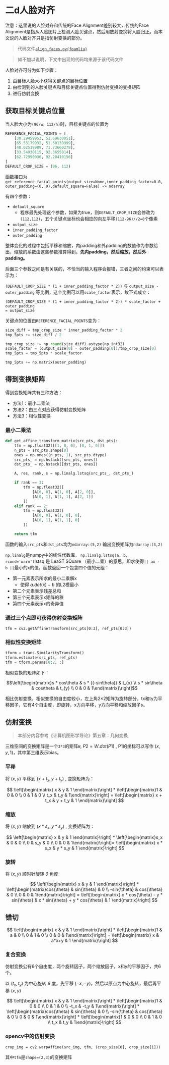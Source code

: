 # 二d人脸对齐

注意：这里说的人脸对齐和传统的Face Alignment差别较大，传统的Face Alignment是指从人脸图片上检测人脸关键点，然后用放射变换将人脸归正。而本文说的人脸对齐只是指仿射变换的部分。

> 代码文件[`align_faces.py(foamliu)`](https://github.com/foamliu/InsightFace-PyTorch/blob/master/align_faces.py)

> 如不加以说明，下文中出现的代码均来源于该代码文件

人脸对齐可分为如下步骤：
1. 由目标人脸大小获得关键点的目标位置
2. 由检测到的人脸关键点和目标关键点位置得到仿射变换的变换矩阵
3. 进行仿射变换

## 获取目标关键点位置

当人脸大小为`(96/w，112/h)`时，目标关键点的位置为

```python
REFERENCE_FACIAL_POINTS = [
    [30.29459953, 51.69630051],
    [65.53179932, 51.50139999],
    [48.02519989, 71.73660278],
    [33.54930115, 92.3655014],
    [62.72990036, 92.20410156]
]
DEFAULT_CROP_SIZE = (96, 112)
```

函数接口为`get_reference_facial_points(output_size=None,inner_padding_factor=0.0,outer_padding=(0, 0),default_square=False) -> ndarray`

有四个参数：
* `default_square`
  * 程序最先处理这个参数，如果为true，则`DEFAULT_CROP_SIZE`会修改为`(112,112)`，五个关键点坐标也会相应的向左平移`(112-96)//2=8`个像素
* `output_size`
* `inner_padding_factor`
* `outer_padding`

整体变化的过程中包括平移和缩放，内padding和外padding的数值作为参数给出，缩放的系数由这些参数推算得到。**先内padding，然后缩放，然后外padding。**

后面三个参数之间是有关联的，不恰当的输入程序会报错，三者之间的约束可以表示为：

`(DEFAULT_CROP_SIZE * (1 + inner_padding_factor * 2))` 与 `output_size - outer_padding` 等比例，这个比例可以用`scale_factor`表示，故下式成立：

```
(DEFAULT_CROP_SIZE * (1 + inner_padding_factor * 2)) * scale_factor + outer_padding
= output_size
```

关键点的位置由`REFERENCE_FACIAL_POINTS`变为：

```python
size_diff = tmp_crop_size * inner_padding_factor * 2
tmp_5pts += size_diff / 2

tmp_crop_size += np.round(size_diff).astype(np.int32)
scale_factor = (output_size[0] - outer_padding[0])/tmp_crop_size[0]
tmp_5pts = tmp_5pts * scale_factor

tmp_5pts += np.matrix(outer_padding)
```

## 得到变换矩阵

得到变换矩阵共有三种方法：
* 方法1：最小二乘法
* 方法2：由三点对应获得仿射变换矩阵
* 方法3：相似性变换

### 最小二乘法

```python
def get_affine_transform_matrix(src_pts, dst_pts):
    tfm = np.float32([[1, 0, 0], [0, 1, 0]])
    n_pts = src_pts.shape[0]
    ones = np.ones((n_pts, 1), src_pts.dtype)
    src_pts_ = np.hstack([src_pts, ones])
    dst_pts_ = np.hstack([dst_pts, ones])

    A, res, rank, s = np.linalg.lstsq(src_pts_, dst_pts_)

    if rank == 3:
        tfm = np.float32([
            [A[0, 0], A[1, 0], A[2, 0]],
            [A[0, 1], A[1, 1], A[2, 1]]
        ])
    elif rank == 2:
        tfm = np.float32([
            [A[0, 0], A[1, 0], 0],
            [A[0, 1], A[1, 1], 0]
        ])

    return tfm
```

函数的输入`src_pts`和`dst_pts`均为`ndarray:(5,2)`
输出变换矩阵为`ndarray:(3,2)`

`np.linalg`是numpy中的线性代数库，
`np.linalg.lstsq(a, b, rcond='warn')`lstsq 是 LeaST SQuare （最小二乘）的意思，即求使得`|| ax - b ||`最小的x的值。函数返回一个包含四个值的元组：
* 第一元素表示所求的最小二乘解x
  * 使得 $a.dot(x) - b$ 的L2模最小
* 第二个元素表示残差总和
* 第三个元素表示x矩阵的秩
* 第四个元素表示x的奇异值

### 通过三个点即可获得仿射变换矩阵

`tfm = cv2.getAffineTransform(src_pts[0:3], ref_pts[0:3])`



### 相似性变换矩阵

```python
tform = trans.SimilarityTransform()
tform.estimate(src_pts, ref_pts)
tfm = tform.params[0:2, :]
```

相似变换的矩阵如下：

$$\left[\begin{matrix}s * cos\theta & s * {(-sin\theta)} & t_{x} \\ s * sin\theta & cos\theta & t_{y} \\ 0 & 0 & 1\end{matrix}\right]$$

相比仿射变换，相似变换的自由度较小，左上角2×2矩阵为旋转部分，tx和ty为平移因子，它有4个自由度，即旋转，x方向平移，y方向平移和缩放因子s。

## 仿射变换

> 本部分内容参考《计算机图形学导论》第五章：几何变换

三维空间的变换矩阵是一个`3*3`的矩阵`W`, $P2 = W.dot(P1)$ , P1的坐标可以写作 $(x,y,1)$，其中第三维表示bias。

### 平移

将 $(x,y)$ 平移到 $(x+t_x,y+t_y)$ , 变换矩阵为：

$$
\left[\begin{matrix} x & y & 1 \end{matrix}\right] * \left[\begin{matrix}1 & 0 & 0 \\ 0 & 1 & 0 \\ t_x & t_y & 1\end{matrix}\right] = \left[\begin{matrix} x + t_x & y + t_y & 1 \end{matrix}\right]
$$

### 缩放

将 $(x,y)$ 缩放到 $(x*s_x,y*s_y)$ , 变换矩阵为：

$$
\left[\begin{matrix} x & y & 1 \end{matrix}\right] * \left[\begin{matrix}s_x & 0 & 0 \\ 0 & s_y & 0 \\ 0 & 0 & 1\end{matrix}\right]= \left[\begin{matrix} x * s_x & y * s_y & 1 \end{matrix}\right]
$$

### 旋转

将 $(x,y)$ 顺时针旋转 $\theta$ 角度

$$
\left[\begin{matrix} x & y & 1 \end{matrix}\right] * \left[\begin{matrix}cos{\theta} & sin{\theta} & 0 \\ -sin{\theta} & cos{\theta} & 0 \\ 0 & 0 & 1\end{matrix}\right] = \left[\begin{matrix} x * cos{\theta} - y * sin{\theta} & x * sin{\theta} + y * cos{\theta} & 1 \end{matrix}\right]
$$

## 错切

$$
\left[\begin{matrix} x & y & 1 \end{matrix}\right] * \left[\begin{matrix}1 & a & 0 \\ 0 & 1 & 0 \\ 0 & 0 & 1\end{matrix}\right] = \left[\begin{matrix} x & a*x+y & 1 \end{matrix}\right]
$$

### 复合变换

仿射变换公有6个自由度，两个旋转因子，两个缩放因子，x和y的平移因子，共6个。

以 $(t_x,t_y)$ 为中心旋转 $\theta$ 度，先平移 $(-x,-y)$，然后以原点为中心旋转，最后再平移 $(x,y)$

$$
\left[\begin{matrix} x & y & 1 \end{matrix}\right] * \left[\begin{matrix}1 & 0 & 0 \\ 0 & 1 & 0 \\ -t_x & -t_y & 1\end{matrix}\right] * \left[\begin{matrix}cos{\theta} & sin{\theta} & 0 \\ -sin{\theta} & cos{\theta} & 0 \\ 0 & 0 & 1\end{matrix}\right] * \left[\begin{matrix}1 & 0 & 0 \\ 0 & 1 & 0 \\ t_x & t_y & 1\end{matrix}\right]
$$

### opencv中的仿射变换

`crop_img = cv2.warpAffine(src_img, tfm, (crop_size[0], crop_size[1]))`

其中`tfm`是`shape=(2,3)`的变换矩阵

